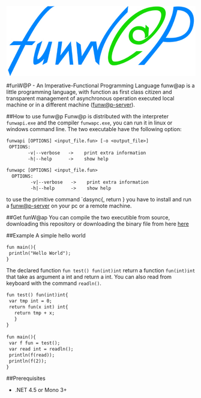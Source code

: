 ![alt text](funwap_Logo/fun_logo-min.jpg)

#funW@P - An Imperative-Functional Programming Language
funw@ap is a little programming language, with function as first class citizen and transparent management of asynchronous operation executed local machine or in a different machine ([funw@p-server](https://github.com/MCSN-project2014/funwap-server)).

##How to use funw@p
Funw@p is distributed with the interpreter `funwapi.exe` and the compiler `funwapc.exe`, you can run it in linux or windows command line.
The two executable have the following option:
 ```
 funwapi [OPTIONS] <input_file.fun> [-o <output_file>]
  OPTIONS:
         -v|--verbose   ->    print extra information
         -h|--help      ->    show help
```
```
funwapc [OPTIONS] <input_file.fun>
  OPTIONS:
         -v|--verbose   ->    print extra information
         -h|--help      ->    show help
```
to use the primitive command `dasync{<url>, return <funCall>} you have to install and run a [funw@p-server](https://github.com/MCSN-project2014/funwap-server) on your pc or a remote machine.

##Get funW@ap
You can compile the two executible from source, downloading this repository or downloading the binary file from here [here](https://github.com/MCSN-project2014/APproject/releases)

##Example
A simple hello world
```
fun main(){
 println("Hello World");
}
```

The declared function `fun test() fun(int)int` return a function `fun(int)int` that take as argument a int and return a int. You can also read from keyboard with the command `readln()`.
```
fun test() fun(int)int{
 var tmp int = 0;
 return fun(x int) int{
   return tmp + x; 
   }
}

fun main(){
 var f fun = test();
 var read int = readln();
 println(f(read));
 println(f(2));
}
```

##Prerequisites
- .NET 4.5 or Mono 3+
